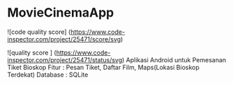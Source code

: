 # MovieCinemaApp

![code quality score] (https://www.code-inspector.com/project/25471/score/svg)

![quality score ] (https://www.code-inspector.com/project/25471/status/svg)
Aplikasi Android untuk Pemesanan Tiket Bioskop
Fitur : Pesan Tiket, Daftar Film, Maps(Lokasi Bioskop Terdekat)
Database : SQLite

